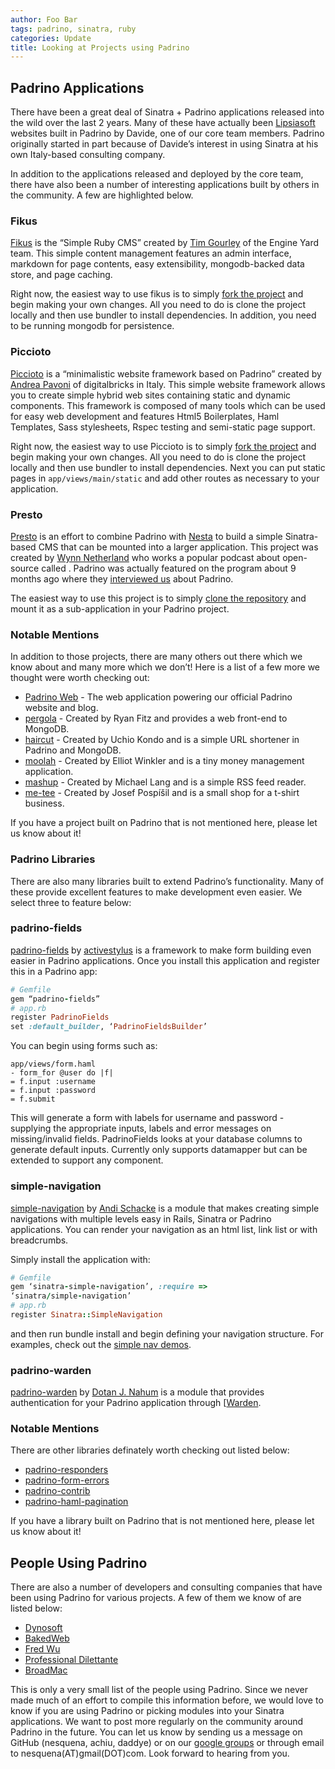 ```yaml
---
author: Foo Bar
tags: padrino, sinatra, ruby
categories: Update
title: Looking at Projects using Padrino
---
```


## Padrino Applications

There have been a great deal of Sinatra + Padrino applications released into the wild over the last 2 years.  Many of
these have actually been [Lipsiasoft](http://www.lipsiasoft.com/portfolio) websites built in Padrino by Davide, one of
our core team members. Padrino originally started in part because of Davide’s interest in using Sinatra at his own
Italy-based consulting company.


In addition to the applications released and deployed by the core team, there have also been a number of interesting
applications built by others in the community. A few are highlighted below.


### Fikus

[Fikus](https://github.com/bratta/fikus) is the “Simple Ruby CMS” created by [Tim Gourley](https://github.com/bratta) of
the Engine Yard team. This simple content management features an admin interface, markdown for page contents, easy
extensibility, mongodb-backed data store, and page caching.


Right now, the easiest way to use fikus is to simply [fork the project](https://github.com/bratta/fikus) and begin
making your own changes. All you need to do is clone the project locally and then use bundler to install dependencies.
In addition, you need to be running mongodb for persistence.


### Piccioto

[Piccioto](https://github.com/apeacox/picciotto) is a “minimalistic website framework based on Padrino” created by
[Andrea Pavoni](https://github.com/apeacox) of digitalbricks in Italy. This simple website framework allows you to
create simple hybrid web sites containing static and dynamic components. This framework is composed of many tools which
can be used for easy web development and features Html5 Boilerplates, Haml Templates, Sass stylesheets, Rspec testing
and semi-static page support.


Right now, the easiest way to use Piccioto is to simply [fork the project](https://github.com/apeacox/picciotto) and
begin making your own changes. All you need to do is clone the project locally and then use bundler to install
dependencies. Next you can put static pages in `app/views/main/static` and add other routes as necessary to your
application.


### Presto

[Presto](https://github.com/pengwynn/presto) is an effort to combine Padrino with [Nesta](http://github.com/gma/nesta)
to build a simple Sinatra-based CMS that can be mounted into a larger application. This project was created by [Wynn
Netherland](https://github.com/pengwynn) who works a popular podcast about open-source called . Padrino was actually
featured on the program about 9 months ago where they [interviewed
us](http://thechangelog.com/post/708173099/episode-0-2-7-padrino-ruby-web-framework) about Padrino.


The easiest way to use this project is to simply [clone the repository](https://github.com/pengwynn/presto) and mount it
as a sub-application in your Padrino project.


### Notable Mentions

In addition to those projects, there are many others out there which we know about and many more which we don’t! Here is
a list of a few more we thought were worth checking out:


- [Padrino Web](https://github.com/padrino/padrino-web) - The web application powering our official Padrino website and
  blog.
- [pergola](https://github.com/ryanfitz/pergola) - Created by Ryan Fitz and provides a web front-end to MongoDB.
- [haircut](https://github.com/udzura/haircut) - Created by Uchio Kondo and is a simple URL shortener in Padrino and
  MongoDB.
- [moolah](https://github.com/mcmire/moolah) - Created by Elliot Winkler and is a tiny money management application.
- [mashup](https://github.com/mwlang/mashup) - Created by Michael Lang and is a simple RSS feed reader.
- [me-tee](https://github.com/pepe/me-tee) - Created by Josef Pospíšil and is a small shop for a t-shirt business.


If you have a project built on Padrino that is not mentioned here, please let us know about it!


### Padrino Libraries

There are also many libraries built to extend Padrino’s functionality.
Many of these provide excellent
features to make development even easier. We select three to feature
below:


### padrino-fields

[padrino-fields](https://github.com/activestylus/padrino-fields) by [activestylus](https://github.com/activestylus) is a
framework to make form building even easier in Padrino applications. Once you install this application and register this
in a Padrino app:


```ruby
# Gemfile
gem “padrino-fields”
# app.rb
register PadrinoFields
set :default_builder, ‘PadrinoFieldsBuilder’
```

You can begin using forms such as:


```haml
app/views/form.haml
- form_for @user do |f|
= f.input :username
= f.input :password
= f.submit
```


This will generate a form with labels for username and password - supplying the appropriate inputs, labels and error
messages on missing/invalid fields. PadrinoFields looks at your database columns to generate default inputs. Currently
only supports datamapper but can be extended to support any component.


### simple-navigation

[simple-navigation](https://github.com/andi/sinatra-simple-navigation) by [Andi Schacke](https://github.com/andi) is a
module that makes creating simple navigations with multiple levels easy in Rails, Sinatra or Padrino applications. You
can render your navigation as an html list, link list or with breadcrumbs.


Simply install the application with:


```ruby
# Gemfile
gem ‘sinatra-simple-navigation’, :require =>
‘sinatra/simple-navigation’
# app.rb
register Sinatra::SimpleNavigation
```


and then run bundle install and begin defining your navigation structure. For examples, check out the
[simple nav demos](http://github.com/andi/simple-navigation-demo).


### padrino-warden

[padrino-warden](https://github.com/jondot/padrino-warden) by [Dotan J.  Nahum](https://github.com/jondot) is a module
that provides authentication for your Padrino application through [[Warden](https://github.com/hassox/warden]).


### Notable Mentions

There are other libraries definately worth checking out listed below:


- [padrino-responders](https://github.com/nu7hatch/padrino-responders)
- [padrino-form-errors](https://github.com/nu7hatch/padrino-form-errors)
- [padrino-contrib](https://github.com/padrino/padrino-contrib)
- [padrino-haml-pagination](https://github.com/sumskyi/padrino-haml-pagination)


If you have a library built on Padrino that is not mentioned here, please let us know about it!


## People Using Padrino

There are also a number of developers and consulting companies that have been using Padrino for various projects. A few
of them we know of are listed below:


- [Dynosoft](http://www.dynosoft.com)
- [BakedWeb](http://bakedweb.net/portfolio/web-development)
- [Fred Wu](http://fredwu.me/post/759061247/wuit-com-now-runs-on-padrino)
- [Professional Dilettante](http://professionaldilettante.com/padrino/2010.06.20)
- [BroadMac](http://broadmac.net/)

This is only a very small list of the people using Padrino. Since we never made much of an effort to compile this
information before, we would love to know if you are using Padrino or picking modules into your Sinatra applications. We
want to post more regularly on the community around Padrino in the future. You can let us know by sending us a message
on GitHub (nesquena, achiu, daddye) or on our [google groups](http://groups.google.com/group/padrino) or through email
to nesquena(AT)gmail(DOT)com. Look forward to hearing from you.

